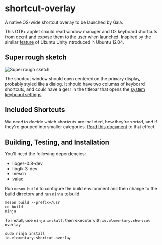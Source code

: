 # shortcut-overlay

A native OS-wide shortcut overlay to be launched by Gala.

This GTK+ applet should read window manager and OS keyboard shortcuts from dconf
and expose them to the user when launched. Inspired by the similar [feature][1]
of Ubuntu Unity introduced in Ubuntu 12.04.

## Super rough sketch

![Super rough sketch](/data/sketch.jpg)

The shortcut window should open centered on the primary display, probably styled like a dialog. It should have two columns of keyboard shortcuts, and could have a gear in the titlebar that opens the [system keyboard settings](settings://input/keyboard/shortcuts).

## Included Shortcuts

We need to decide which shortcuts are included, how they're sorted, and if they're grouped into smaller categories. [Read this document](https://paper.dropbox.com/doc/elementary-OS-Shortcut-Overlay-z3oP5UefS11B2OpOZpKE5?_tk=share_copylink) to that effect.

## Building, Testing, and Installation

You'll need the following dependencies:
* libgee-0.8-dev
* libgtk-3-dev
* meson
* valac


Run `meson build` to configure the build environment and then change to the build directory and run `ninja` to build

    meson build --prefix=/usr
    cd build
    ninja

To install, use `ninja install`, then execute with `io.elementary.shortcut-overlay`

    sudo ninja install
    io.elementary.shortcut-overlay



[1]: https://bugs.launchpad.net/ayatana-design/+bug/855532
